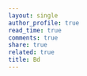 ```yaml
---
layout: single
author_profile: true
read_time: true
comments: true
share: true
related: true
title: Bd
---
```


